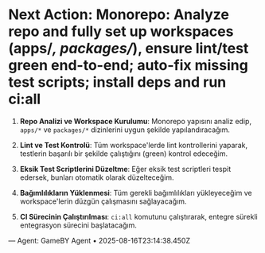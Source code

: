 # Next Action: Monorepo: Analyze repo and fully set up workspaces (apps/*, packages/*), ensure lint/test green end-to-end; auto-fix missing test scripts; install deps and run ci:all

1. **Repo Analizi ve Workspace Kurulumu**: Monorepo yapısını analiz edip, `apps/*` ve `packages/*` dizinlerini uygun şekilde yapılandıracağım.

2. **Lint ve Test Kontrolü**: Tüm workspace'lerde lint kontrollerini yaparak, testlerin başarılı bir şekilde çalıştığını (green) kontrol edeceğim.

3. **Eksik Test Scriptlerini Düzeltme**: Eğer eksik test scriptleri tespit edersek, bunları otomatik olarak düzelteceğim.

4. **Bağımlılıkların Yüklenmesi**: Tüm gerekli bağımlılıkları yükleyeceğim ve workspace'lerin düzgün çalışmasını sağlayacağım.

5. **CI Sürecinin Çalıştırılması**: `ci:all` komutunu çalıştırarak, entegre sürekli entegrasyon sürecini başlatacağım.

— Agent: GameBY Agent • 2025-08-16T23:14:38.450Z
